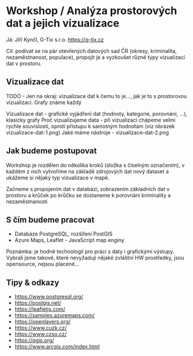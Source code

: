 # Workshop / Analýza prostorových dat a jejich vizualizace

Já: Jiří Kynčl, G-Tix s.r.o. https://g-tix.cz

Cíl: podívat se na pár otevřených datových sad ČR (okresy, kriminalita, nezaměstnanost, populace), 
propojit je a vyzkoušet různé typy vizualizací dat v prostoru.


## Vizualizace dat
TODO - Jen na okraj: vizualizace dat k čemu to je..., jak je to s prostorovou vizualizací.
Grafy známe každý 

Vizualizace dat - grafické vyjádření dat (hodnoty, kategorie, porovnání, ...), klasicky grafy
Proč vizualizujeme data - při vizualizaci chápeme velmi rychle souvislosti, oproti přístupu k samotným hodnotám (viz obrázek vizualizace-dat-1.png)
Jaké máme nástroje - vizualizace-dat-2.png


## Jak budeme postupovat
Workshop je rozdělen do několika kroků (složka s číselným označením), v každém z nich vytvoříme na základě 
zdrojových dat nový dataset a ukážeme si nějaký typ vizualizace v mapě. 

Začneme s propojením dat v databázi, zobrazením základních dat v prostoru a krůček po krůčku se dostaneme k porovnání 
kriminality a nezaměstnanosti


## S čím budeme pracovat
- Databáze PostgreSQL, rozšíření PostGIS
- Azure Maps, Leaflet - JavaScript map enginy

Poznámka: je hodně technologií pro práci s daty i grafickými výstupy. Vybrali jsme takové, které nevyžadují nějaké zvláštní 
HW prostředky, jsou opensource, nejsou placené... 


## Tipy & odkazy
- https://www.postgresql.org/
- https://postgis.net/
- https://leafletjs.com/
- https://samples.azuremaps.com/
- https://openlayers.org/
- https://www.cuzk.cz/
- https://www.czso.cz/
- https://qgis.org/
- https://www.arcgis.com/index.html

